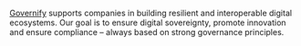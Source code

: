
[Governify](https://governify.de) supports companies in building resilient and interoperable digital ecosystems. Our goal is to ensure digital sovereignty, promote innovation and ensure compliance – always based on strong governance principles.
